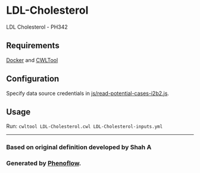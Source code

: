 # LDL-Cholesterol

LDL Cholesterol - PH342

## Requirements

[Docker](https://docs.docker.com/install/) and [CWLTool](https://github.com/common-workflow-language/cwltool#install)

## Configuration

Specify data source credentials in [js/read-potential-cases-i2b2.js](js/read-potential-cases-i2b2.js).

## Usage

Run: `cwltool LDL-Cholesterol.cwl LDL-Cholesterol-inputs.yml`

***

### Based on original definition developed by Shah A
### Generated by [Phenoflow](https://kclhi.org/phenoflow).
